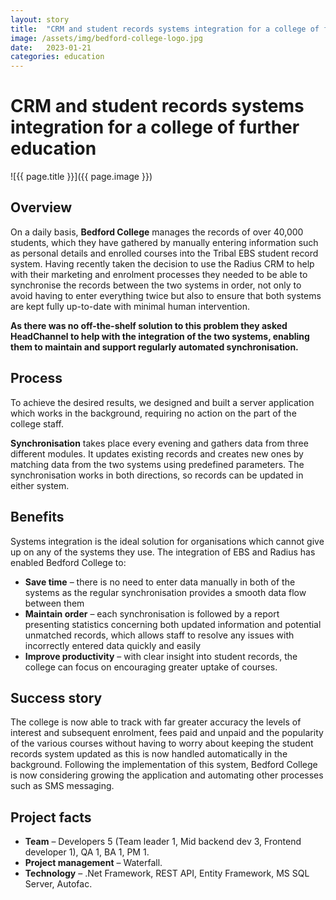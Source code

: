 ```yaml
---
layout: story
title:  "CRM and student records systems integration for a college of further education"
image: /assets/img/bedford-college-logo.jpg
date:   2023-01-21
categories: education
---
```


# CRM and student records systems integration for a college of further education

![{{ page.title }}]({{ page.image }})

## Overview
On a daily basis, **Bedford College** manages the records of over 40,000 students, which they have gathered by manually entering information such as personal details and enrolled courses into the Tribal EBS student record system. Having recently taken the decision to use the Radius CRM to help with their marketing and enrolment processes they needed to be able to synchronise the records between the two systems in order, not only to avoid having to enter everything twice but also to ensure that both systems are kept fully up-to-date with minimal human intervention.

**As there was no off-the-shelf solution to this problem they asked HeadChannel to help with the integration of the two systems, enabling them to maintain and support regularly automated synchronisation.**


## Process
To achieve the desired results, we designed and built a server application which works in the background, requiring no action on the part of the college staff.

**Synchronisation** takes place every evening and gathers data from three different modules. It updates existing records and creates new ones by matching data from the two systems using predefined parameters. The synchronisation works in both directions, so records can be updated in either system.

## Benefits
Systems integration is the ideal solution for organisations which cannot give up on any of the systems they use. The integration of EBS and Radius has enabled Bedford College to:

- **Save time** – there is no need to enter data manually in both of the systems as the regular synchronisation provides a smooth data flow between them
- **Maintain order** – each synchronisation is followed by a report presenting statistics concerning both updated information and potential unmatched records, which allows staff to resolve any issues with incorrectly entered data quickly and easily
- **Improve productivity** – with clear insight into student records, the college can focus on encouraging greater uptake of courses.

## Success story
The college is now able to track with far greater accuracy the levels of interest and subsequent enrolment, fees paid and unpaid and the popularity of the various courses without having to worry about keeping the student records system updated as this is now handled automatically in the background. Following the implementation of this system, Bedford College is now considering growing the application and automating other processes such as SMS messaging.

## Project facts
- **Team** – Developers 5 (Team leader 1, Mid backend dev 3, Frontend developer 1), QA 1, BA 1, PM 1.
- **Project management** – Waterfall.
- **Technology** – .Net Framework, REST API, Entity Framework, MS SQL Server, Autofac.
